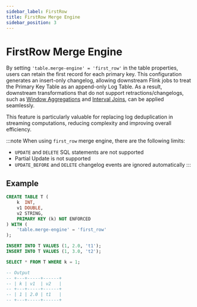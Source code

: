 ```yaml
---
sidebar_label: FirstRow
title: FirstRow Merge Engine
sidebar_position: 3
---
```


<!--
 Copyright (c) 2025 Alibaba Group Holding Ltd.

 Licensed under the Apache License, Version 2.0 (the "License");
 you may not use this file except in compliance with the License.
 You may obtain a copy of the License at

      http://www.apache.org/licenses/LICENSE-2.0

 Unless required by applicable law or agreed to in writing, software
 distributed under the License is distributed on an "AS IS" BASIS,
 WITHOUT WARRANTIES OR CONDITIONS OF ANY KIND, either express or implied.
 See the License for the specific language governing permissions and
 limitations under the License.
-->

# FirstRow Merge Engine

By setting `'table.merge-engine' = 'first_row'` in the table properties, users can retain the first record for each primary key.
This configuration generates an insert-only changelog, allowing downstream Flink jobs to treat the Primary Key Table as an append-only Log Table.
As a result, downstream transformations that do not support retractions/changelogs, such as [Window Aggregations](https://nightlies.apache.org/flink/flink-docs-release-1.20/docs/dev/table/sql/queries/window-agg/)
and [Interval Joins](https://nightlies.apache.org/flink/flink-docs-release-1.20/docs/dev/table/sql/queries/joins/#interval-joins), can be applied seamlessly.

This feature is particularly valuable for replacing log deduplication in streaming computations, reducing complexity and improving overall efficiency.

:::note
When using `first_row` merge engine, there are the following limits:

- `UPDATE` and `DELETE` SQL statements are not supported
- Partial Update is not supported
- `UPDATE_BEFORE` and `DELETE` changelog events are ignored automatically
:::

## Example

```sql title="Flink SQL"
CREATE TABLE T (
    k  INT,
    v1 DOUBLE,
    v2 STRING,
    PRIMARY KEY (k) NOT ENFORCED
) WITH (
    'table.merge-engine' = 'first_row'
);

INSERT INTO T VALUES (1, 2.0, 't1');
INSERT INTO T VALUES (1, 3.0, 't2');

SELECT * FROM T WHERE k = 1;

-- Output
-- +---+-----+------+
-- | k | v1  | v2   |
-- +---+-----+------+
-- | 1 | 2.0 | t1   |
-- +---+-----+------+
```

